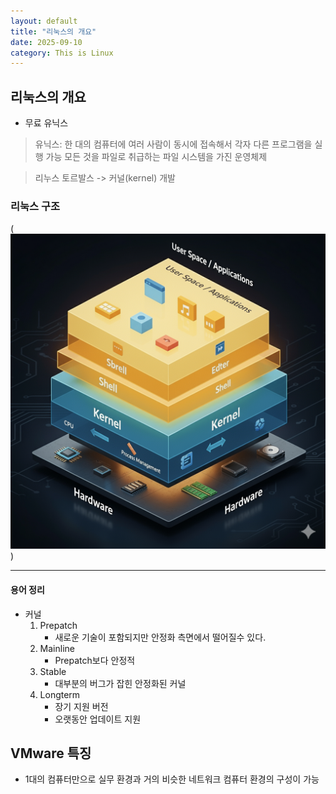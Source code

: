 ```yaml
---
layout: default
title: "리눅스의 개요"
date: 2025-09-10
category: This is Linux
---
```


## 리눅스의 개요

- 무료 유닉스 
> 유닉스: 한 대의 컴퓨터에 여러 사람이 동시에 접속해서 각자 다른 프로그램을 실행 가능
> 모든 것을 파일로 취급하는 파일 시스템을 가진 운영체제


> 리누스 토르발스 -> 커널(kernel) 개발

### 리눅스 구조

(![리눅스 이미지](image.png))

---

#### 용어 정리 

- 커널 
    1. Prepatch
        - 새로운 기술이 포함되지만 안정화 측면에서 떨어질수 있다.
    2. Mainline
        - Prepatch보다 안정적 
    3. Stable
        - 대부분의 버그가 잡힌 안정화된 커널
    4. Longterm
        - 장기 지원 버전
        - 오랫동안 업데이트 지원
    

## VMware 특징

- 1대의 컴퓨터만으로 실무 환경과 거의 비슷한 네트워크 컴퓨터 환경의 구성이 가능
